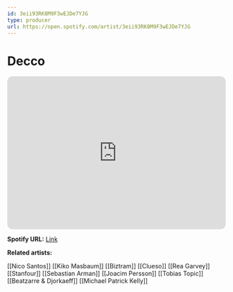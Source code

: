 ```yaml
---
id: 3eii93RK8M9F3wEJDe7YJG
type: producer
url: https://open.spotify.com/artist/3eii93RK8M9F3wEJDe7YJG
---
```

# Decco

<iframe style="border-radius:12px" src="https://open.spotify.com/embed/artist/3eii93RK8M9F3wEJDe7YJG" width="100%" height="352" frameBorder="0" allowfullscreen="" allow="autoplay; clipboard-write; encrypted-media; fullscreen; picture-in-picture" loading="lazy"></iframe>

**Spotify URL:** [Link](https://open.spotify.com/artist/3eii93RK8M9F3wEJDe7YJG)

**Related artists:**

[[Nico Santos]]
[[Kiko Masbaum]]
[[Biztram]]
[[Clueso]]
[[Rea Garvey]]
[[Stanfour]]
[[Sebastian Arman]]
[[Joacim Persson]]
[[Tobias Topic]]
[[Beatzarre & Djorkaeff]]
[[Michael Patrick Kelly]]
